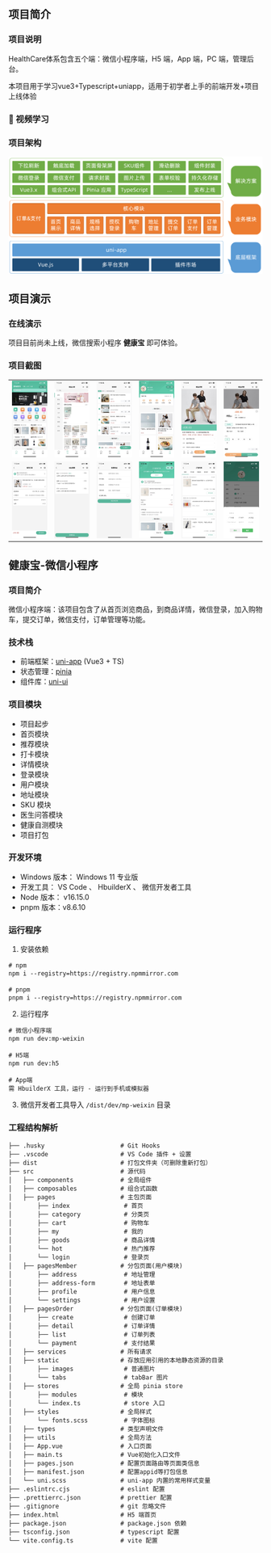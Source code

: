## 项目简介

### 项目说明

HealthCare体系包含五个端：微信小程序端，H5 端，App 端，PC 端，管理后台。

本项目用于学习vue3+Typescript+uniapp，适用于初学者上手的前端开发+项目上线体验

### 📀 视频学习

### 项目架构

![项目架构图](./README/images/project_structure.png)

## 项目演示

### 在线演示

项目目前尚未上线，微信搜索小程序 **健康宝** 即可体验。

### 项目截图

<table>
  <tr>
    <td><img width="100" src="./README/images/screenshot_1.jpg" alt=""></td>
    <td><img width="100" src="./README/images/screenshot_2.jpg" alt=""></td>
    <td><img width="100" src="./README/images/screenshot_3.jpg" alt=""></td>
    <td><img width="100" src="./README/images/screenshot_4.jpg" alt=""></td>
    <td><img width="100" src="./README/images/screenshot_5.jpg" alt=""></td>
    <td><img width="100" src="./README/images/screenshot_6.jpg" alt=""></td>
  </tr>
  <tr>
    <td><img width="100" src="./README/images/screenshot_7.jpg" alt=""></td>
    <td><img width="100" src="./README/images/screenshot_8.jpg" alt=""></td>
    <td><img width="100" src="./README/images/screenshot_9.jpg" alt=""></td>
    <td><img width="100" src="./README/images/screenshot_10.jpg" alt=""></td>
    <td><img width="100" src="./README/images/screenshot_11.jpg" alt=""></td>
    <td><img width="100" src="./README/images/screenshot_12.jpg" alt=""></td>
  </tr>
</table>

## 健康宝-微信小程序

### 项目简介

微信小程序端：该项目包含了从首页浏览商品，到商品详情，微信登录，加入购物车，提交订单，微信支付，订单管理等功能。

### 技术栈

- 前端框架：[uni-app](https://uniapp.dcloud.net.cn/) (Vue3 + TS)
- 状态管理：[pinia](https://pinia.vuejs.org/zh/)
- 组件库：[uni-ui](https://uniapp.dcloud.net.cn/component/uniui/uni-ui.html)

### 项目模块

- 项目起步
- 首页模块
- 推荐模块
- 打卡模块
- 详情模块
- 登录模块
- 用户模块
- 地址模块
- SKU 模块
- 医生问答模块
- 健康自测模块
- 项目打包

### 开发环境

- Windows 版本： Windows 11 专业版
- 开发工具： VS Code 、 HbuilderX 、 微信开发者工具
- Node 版本： v16.15.0
- pnpm 版本：v8.6.10

### 运行程序

1. 安装依赖

```shell
# npm
npm i --registry=https://registry.npmmirror.com

# pnpm
pnpm i --registry=https://registry.npmmirror.com
```

2. 运行程序

```shell
# 微信小程序端
npm run dev:mp-weixin

# H5端
npm run dev:h5

# App端
需 HbuilderX 工具，运行 - 运行到手机或模拟器
```

3. 微信开发者工具导入 `/dist/dev/mp-weixin` 目录

### 工程结构解析

```
├── .husky                     # Git Hooks
├── .vscode                    # VS Code 插件 + 设置
├── dist                       # 打包文件夹（可删除重新打包）
├── src                        # 源代码
│   ├── components             # 全局组件
│   ├── composables            # 组合式函数
│   ├── pages                  # 主包页面
│       ├── index               # 首页
│       ├── category            # 分类页
│       ├── cart                # 购物车
│       ├── my                  # 我的
│       ├── goods               # 商品详情
│       └── hot                 # 热门推荐
│       └── login               # 登录页
│   ├── pagesMember            # 分包页面(用户模块)
│       ├── address             # 地址管理
│       ├── address-form        # 地址表单
│       ├── profile             # 用户信息
│       └── settings            # 用户设置
│   ├── pagesOrder             # 分包页面(订单模块)
│       ├── create              # 创建订单
│       ├── detail              # 订单详情
│       ├── list                # 订单列表
│       └── payment             # 支付结果
│   ├── services               # 所有请求
│   ├── static                 # 存放应用引用的本地静态资源的目录
│       ├── images              # 普通图片
│       └── tabs                # tabBar 图片
│   ├── stores                 # 全局 pinia store
│       ├── modules             # 模块
│       └── index.ts            # store 入口
│   ├── styles                 # 全局样式
│       └── fonts.scss          # 字体图标
│   ├── types                  # 类型声明文件
│   ├── utils                  # 全局方法
│   ├── App.vue                # 入口页面
│   ├── main.ts                # Vue初始化入口文件
│   ├── pages.json             # 配置页面路由等页面类信息
│   ├── manifest.json          # 配置appid等打包信息
│   └── uni.scss               # uni-app 内置的常用样式变量
├── .eslintrc.cjs              # eslint 配置
├── .prettierrc.json           # prettier 配置
├── .gitignore                 # git 忽略文件
├── index.html                 # H5 端首页
├── package.json               # package.json 依赖
├── tsconfig.json              # typescript 配置
└── vite.config.ts             # vite 配置
```
